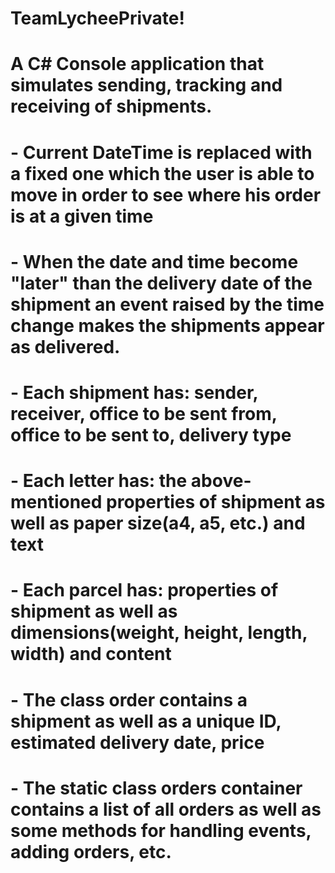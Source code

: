# TeamLycheePrivate!

# A C# Console application that simulates sending, tracking and receiving of shipments.
# 
# - Current DateTime is replaced with a fixed one which the user is able to move in order to see where his order is at a given time
# - When the date and time become "later" than the delivery date of the shipment an event raised by the time change makes the shipments appear as delivered.
# - Each shipment has: sender, receiver, office to be sent from, office to be sent to, delivery type
# - Each letter has: the above-mentioned properties of shipment as well as paper size(a4, a5, etc.) and text
# - Each parcel has: properties of shipment as well as dimensions(weight, height, length, width) and content
# - The class order contains a shipment as well as a unique ID, estimated delivery date, price
# - The static class orders container contains a list of all orders as well as some methods for handling events, adding orders, etc.
